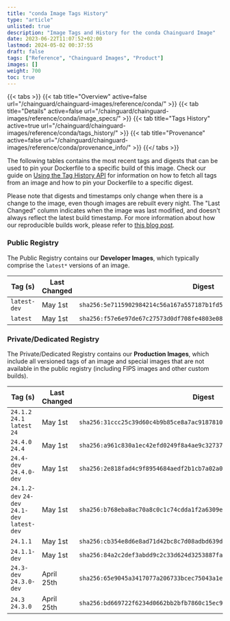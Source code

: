 ```yaml
---
title: "conda Image Tags History"
type: "article"
unlisted: true
description: "Image Tags and History for the conda Chainguard Image"
date: 2023-06-22T11:07:52+02:00
lastmod: 2024-05-02 00:37:55
draft: false
tags: ["Reference", "Chainguard Images", "Product"]
images: []
weight: 700
toc: true
---
```


{{< tabs >}}
{{< tab title="Overview" active=false url="/chainguard/chainguard-images/reference/conda/" >}}
{{< tab title="Details" active=false url="/chainguard/chainguard-images/reference/conda/image_specs/" >}}
{{< tab title="Tags History" active=true url="/chainguard/chainguard-images/reference/conda/tags_history/" >}}
{{< tab title="Provenance" active=false url="/chainguard/chainguard-images/reference/conda/provenance_info/" >}}
{{</ tabs >}}

The following tables contains the most recent tags and digests that can be used to pin your Dockerfile to a specific build of this image. Check our guide on [Using the Tag History API](/chainguard/chainguard-images/using-the-tag-history-api/) for information on how to fetch all tags from an image and how to pin your Dockerfile to a specific digest.

Please note that digests and timestamps only change when there is a change to the image, even though images are rebuilt every night. The "Last Changed" column indicates when the image was last modified, and doesn't always reflect the latest build timestamp. For more information about how our reproducible builds work, please refer to [this blog post](https://www.chainguard.dev/unchained/reproducing-chainguards-reproducible-image-builds).

### Public Registry
The Public Registry contains our **Developer Images**, which typically comprise the `latest*` versions of an image.

| Tag (s)       | Last Changed | Digest                                                                    |
|---------------|--------------|---------------------------------------------------------------------------|
|  `latest-dev` | May 1st      | `sha256:5e7115902984214c56a167a557187b1fd533cba0ba1ec4e7f37888432e1e2b2d` |
|  `latest`     | May 1st      | `sha256:f57e6e97de67c27573d0df708fe4803e0898e806ea63d46d533d8773c6c6891c` |


### Private/Dedicated Registry
The Private/Dedicated Registry contains our **Production Images**, which include all versioned tags of an image and special images that are not available in the public registry (including FIPS images and other custom builds).

| Tag (s)                                        | Last Changed | Digest                                                                    |
|------------------------------------------------|--------------|---------------------------------------------------------------------------|
|  `24.1.2` `24.1` `latest` `24`                 | May 1st      | `sha256:31ccc25c39d60c4b9b85ce8a7ac91878109b6ab28cb4a489cf545156c328be9d` |
|  `24.4.0` `24.4`                               | May 1st      | `sha256:a961c830a1ec42efd0249f8a4ae9c327371988ecffc6f3e2eb82c32e91e03172` |
|  `24.4-dev` `24.4.0-dev`                       | May 1st      | `sha256:2e818fad4c9f8954684aedf2b1cb7a02a0dddb2cb25baf6ff1c3aac9ddc02f42` |
|  `24.1.2-dev` `24-dev` `24.1-dev` `latest-dev` | May 1st      | `sha256:b768eba8ac70a8c0c1c74cdda1f2a6309e1a9983789fa919fd1dbfdabc08914e` |
|  `24.1.1`                                      | May 1st      | `sha256:cb354e8d6e8ad71d42bc8c7d08adbd639db5c2ae64ee59dd8382c3499849e74b` |
|  `24.1.1-dev`                                  | May 1st      | `sha256:84a2c2def3abdd9c2c33d624d3253887fa1ac06d52ed2cd22b79a3c56981b7fb` |
|  `24.3-dev` `24.3.0-dev`                       | April 25th   | `sha256:65e9045a3417077a206733bcec75043a1e93822c967c7b576f8a90cd5998c827` |
|  `24.3` `24.3.0`                               | April 25th   | `sha256:bd669722f6234d0662bb2bfb7860c15ec9fd729f1cbdc474765848a2e591ddfb` |

